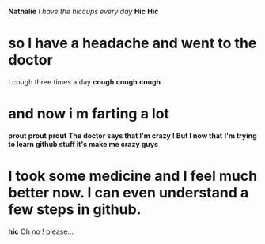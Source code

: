 **Nathalie**
_I have the hiccups every day_
**Hic**
**Hic**
# so I have a headache and went to the doctor
I cough three times a day
**cough**
**cough**
**cough**
# and now i m farting a lot
**prout**
**prout**
**prout**
**The doctor says that I'm crazy ! But I now that**
**I'm trying to learn github stuff it's make me crazy guys**
# I took some medicine and I feel much better now. I can even understand a few steps in github. 
**hic** 
Oh no ! please...